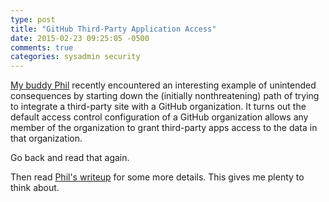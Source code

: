 ```yaml
---
type: post
title: "GitHub Third-Party Application Access"
date: 2015-02-23 09:25:05 -0500
comments: true
categories: sysadmin security
---
```

[My buddy Phil](http://greptilian.com/) recently encountered an interesting example of unintended consequences by starting down the (initially nonthreatening) path of trying to integrate a third-party site with a GitHub organization.  It turns out the default access control configuration of a GitHub organization allows any member of the organization to grant third-party apps access to the data in that organization.

Go back and read that again.

Then read [Phil's writeup](http://crimsonfu.github.io/2015/02/22/owners-of-organizations-on-github-should-carefully-set-up-third-party-application-restrictions.html) for some more details.  This gives me plenty to think about.
